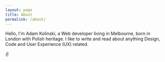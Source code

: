 ```yaml
---
layout: page
title: About
permalink: /about/
---
```


<p class="h2">Hello, I'm <span class="text-primary">Adam Kolinski</span>, a <span class="text-primary">Web developer</span> living in Melbourne, born in London with Polish heritage. I like to write and read about anything Design, Code and User Experience (UX) related.</p>

<p class="h2">✌️</p>
